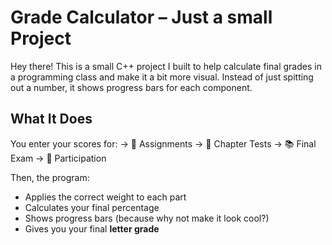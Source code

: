 # Grade Calculator – Just a small Project

Hey there!
This is a small C++ project I built to help calculate final grades in a programming class and make it a bit more visual. Instead of just spitting out a number, it shows progress bars for each component. 



## What It Does

You enter your scores for:
-> 📘 Assignments
-> 📝 Chapter Tests
-> 📚 Final Exam
-> 🙋 Participation

Then, the program:
* Applies the correct weight to each part
* Calculates your final percentage
* Shows progress bars (because why not make it look cool?)
* Gives you your final **letter grade**

####

